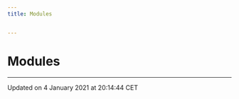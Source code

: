 ```yaml
---
title: Modules


---
```


# Modules






-------------------------------

Updated on  4 January 2021 at 20:14:44 CET
